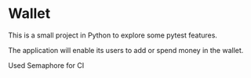 # Wallet

This is a small project in Python to explore some pytest features.

The application will enable its users to add or spend money in the wallet.

Used Semaphore for CI
